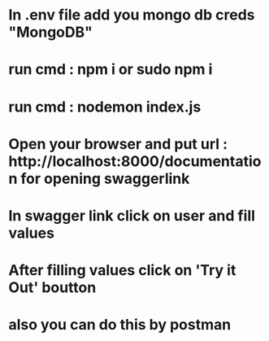 # In .env file add you mongo db creds "MongoDB"

# run cmd : npm i or sudo npm i

# run cmd : nodemon index.js

# Open your browser and put url : http://localhost:8000/documentation for opening swaggerlink

# In swagger link click on user and fill values 

# After filling values click on 'Try it Out' boutton
# also you can do this by postman
